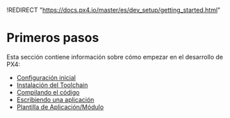 !REDIRECT "https://docs.px4.io/master/es/dev_setup/getting_started.html"

# Primeros pasos

Esta sección contiene información sobre cómo empezar en el desarrollo de PX4:

* [Configuración inicial](../setup/config_initial.md)
* [Instalación del Toolchain](../setup/dev_env.md)
* [Compilando el código](../setup/building_px4.md)
* [Escribiendo una aplicación](../apps/hello_sky.md)
* [Plantilla de Aplicación/Módulo](../apps/module_template.md)